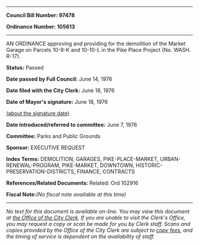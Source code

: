 

********

**Council Bill Number: 97478**
   
**Ordinance Number: 105613**
********

 AN ORDINANCE approving and providing for the demolition of the Market Garage on Parcels 10-9-K and 10-10-L in the Pike Place Project (No. WASH. R-17).

**Status:** Passed
   
**Date passed by Full Council:** June 14, 1976
   
**Date filed with the City Clerk:** June 18, 1976
   
**Date of Mayor's signature:** June 18, 1976
   
[(about the signature date)](/~public/approvaldate.htm)
   
   
   
**Date introduced/referred to committee:** June 7, 1976
   
**Committee:** Parks and Public Grounds
   
**Sponsor:** EXECUTIVE REQUEST
   
   
**Index Terms:** DEMOLITION, GARAGES, PIKE-PLACE-MARKET, URBAN-RENEWAL-PROGRAM, PIKE-MARKET, DOWNTOWN, HISTORIC-PRESERVATION-DISTRICTS, FINANCE, CONTRACTS

**References/Related Documents:** Related: Ord 102916

**Fiscal Note:**_(No fiscal note available at this time)_
********

_No text for this document is available on-line. You may view this document at [the Office of the City Clerk](http://www.seattle.gov/leg/clerk/contactUs.htm). If you are unable to visit the Clerk's Office, you may request a copy or scan be made for you by Clerk staff. Scans and copies provided by the Office of the City Clerk are subject to [copy fees](http://clerk.seattle.gov/~public/clerkfees.htm), and the timing of service is dependent on the availability of staff._

